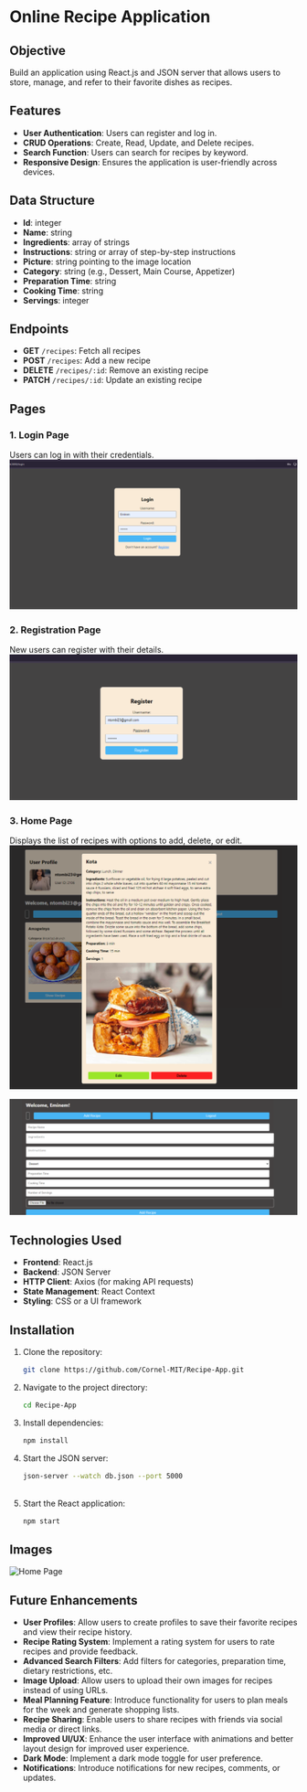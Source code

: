 # Online Recipe Application

## Objective
Build an application using React.js and JSON server that allows users to store, manage, and refer to their favorite dishes as recipes.

## Features
- **User Authentication**: Users can register and log in.
- **CRUD Operations**: Create, Read, Update, and Delete recipes.
- **Search Function**: Users can search for recipes by keyword.
- **Responsive Design**: Ensures the application is user-friendly across devices.

## Data Structure
- **Id**: integer
- **Name**: string
- **Ingredients**: array of strings
- **Instructions**: string or array of step-by-step instructions
- **Picture**: string pointing to the image location
- **Category**: string (e.g., Dessert, Main Course, Appetizer)
- **Preparation Time**: string
- **Cooking Time**: string
- **Servings**: integer

## Endpoints
- **GET** `/recipes`: Fetch all recipes
- **POST** `/recipes`: Add a new recipe
- **DELETE** `/recipes/:id`: Remove an existing recipe
- **PATCH** `/recipes/:id`: Update an existing recipe

## Pages
### 1. Login Page
Users can log in with their credentials.
![Login Page](src/images/LoginPage.png)

### 2. Registration Page
New users can register with their details.
![Register Page](src/images/Register.png)

### 3. Home Page
Displays the list of recipes with options to add, delete, or edit.
![Edit or Delete Recipe](src/images/Edit-and-Delete.png)

![Create Recipe](src/images/Create-Recipe.png)

## Technologies Used
- **Frontend**: React.js
- **Backend**: JSON Server
- **HTTP Client**: Axios (for making API requests)
- **State Management**: React Context
- **Styling**: CSS or a UI framework 

## Installation
1. Clone the repository:
   ```bash
   git clone https://github.com/Cornel-MIT/Recipe-App.git

2. Navigate to the project directory:
   ```bash
   cd Recipe-App

3. Install dependencies:
   ```bash
   npm install

4. Start the JSON server:
   ```bash
   json-server --watch db.json --port 5000
         
4. Start the React application:
   ```bash
   npm start


## Images
![Home Page](src/images/HomePage.png)


## Future Enhancements
- **User Profiles**: Allow users to create profiles to save their favorite recipes and view their recipe history.
- **Recipe Rating System**: Implement a rating system for users to rate recipes and provide feedback.
- **Advanced Search Filters**: Add filters for categories, preparation time, dietary restrictions, etc.
- **Image Upload**: Allow users to upload their own images for recipes instead of using URLs.
- **Meal Planning Feature**: Introduce functionality for users to plan meals for the week and generate shopping lists.
- **Recipe Sharing**: Enable users to share recipes with friends via social media or direct links.
- **Improved UI/UX**: Enhance the user interface with animations and better layout design for improved user experience.
- **Dark Mode**: Implement a dark mode toggle for user preference.
- **Notifications**: Introduce notifications for new recipes, comments, or updates.

